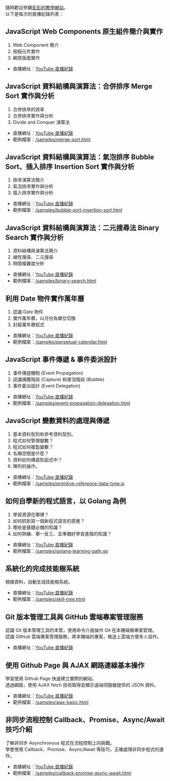 隨時歡迎參觀[彭彭的教學網站](https://training.pada-x.com/)。  
以下是每次的直播紀錄列表：

## JavaScript Web Components 原生組件簡介與實作

1. Web Component 簡介
2. 按鈕元件實作
3. 網頁版面實作

- 直播網址：[YouTube 直播紀錄](https://www.youtube.com/watch?v=Ne1sZZFNfoc)

## JavaScript 資料結構與演算法：合併排序 Merge Sort 實作與分析

1. 合併排序的效率
2. 合併排序實作與分析
3. Divide and Conquer 演算法

- 直播網址：[YouTube 直播紀錄](https://www.youtube.com/watch?v=gxu6CaF_3QE)
- 範例檔案：[/samples/merge-sort.html](https://github.com/cwpeng/live-records-samples/blob/master/samples/merge-sort.html)

## JavaScript 資料結構與演算法：氣泡排序 Bubble Sort、插入排序 Insertion Sort 實作與分析

1. 排序演算法簡介
2. 氣泡排序實作與分析
3. 插入排序實作與分析

- 直播網址：[YouTube 直播紀錄](https://www.youtube.com/watch?v=i-0wxW5Aun4)
- 範例檔案：[/samples/bubble-sort-insertion-sort.html](https://github.com/cwpeng/live-records-samples/blob/master/samples/bubble-sort-insertion-sort.html)

## JavaScript 資料結構與演算法：二元搜尋法 Binary Search 實作與分析

1. 資料結構與演算法簡介
2. 線性搜尋、二元搜尋
3. 時間複雜度分析

- 直播網址：[YouTube 直播紀錄](https://www.youtube.com/watch?v=6pK7E8abp6g)
- 範例檔案：[/samples/binary-search.html](https://github.com/cwpeng/live-records-samples/blob/master/samples/binary-search.html)

## 利用 Date 物件實作萬年曆

1. 認識 Date 物件
2. 實作萬年曆，以月份為單位切換
3. 封裝萬年曆程式

- 直播網址：[YouTube 直播紀錄](https://www.youtube.com/watch?v=Q2x84RdNVUY)
- 範例檔案：[/samples/perpetual-calendar.html](https://github.com/cwpeng/live-records-samples/blob/master/samples/perpetual-calendar.html)

## JavaScript 事件傳遞 & 事件委派設計

1. 事件傳遞機制 (Event Propagation)
2. 認識捕獲階段 (Capture) 和冒泡階段 (Bubble)
3. 事件委派設計 (Event Delegation)

- 直播網址：[YouTube 直播紀錄](https://www.youtube.com/watch?v=3cTdztTmtL0)
- 範例檔案：[/samples/event-propagation-delegation.html](https://github.com/cwpeng/live-records-samples/blob/master/samples/event-propagation-delegation.html)

## JavaScript 變數資料的處理與傳遞

1. 基本資料型別和參考資料型別。
2. 程式如何管理變數？
3. 程式如何複製變數？
4. 名稱空間是什麼？
5. 資料如何傳遞到函式中？
6. 陣列的操作。

- 直播網址：[YouTube 直播紀錄](https://www.youtube.com/watch?v=43VI2zWSpd0)
- 範例檔案：[/samples/primitive-reference-data-type.js](https://github.com/cwpeng/live-records-samples/blob/master/samples/primitive-reference-data-type.js)

## 如何自學新的程式語言，以 Golang 為例

1. 學習資源在哪裡？
2. 如何抓到寫一個新程式語言的感覺？
3. 哪些是基礎必備的知識？
4. 如何熟練、舉一反三、並準備好學習進階的知識？

- 直播網址：[YouTube 直播紀錄](https://www.youtube.com/watch?v=jZhcpzhjix8)
- 範例檔案：[/samples/golang-learning-path.go](https://github.com/cwpeng/live-records-samples/blob/master/samples/golang-learning-path.go)

## 系統化的完成技能樹系統

根據資料，自動生成技能樹系統。

- 直播網址：[YouTube 直播紀錄](https://www.youtube.com/watch?v=tAKoBulUArg)
- 範例檔案：[/samples/skill-tree.html](https://github.com/cwpeng/live-records-samples/blob/master/samples/skill-tree.html)

## Git 版本管理工具與 GitHub 雲端專案管理服務

認識 Git 版本管理工具的本質，使用命令介面操作 Git 在本機端做專案管理。  
認識 GitHub 雲端專案管理服務，將本機端的專案，推送上雲端方便多人協作。

- 直播網址：[YouTube 直播紀錄](https://www.youtube.com/watch?v=NugoF40e6Dk)

## 使用 Github Page 與 AJAX 網路連線基本操作

學習使用 Github Page 快速建立實際的網站。  
透過網路，使用 AJAX fetch 技術取得並顯示遠端伺服器提供的 JSON 資料。

- 直播網址：[YouTube 直播紀錄](https://www.youtube.com/watch?v=ZNBwugL-u1o)
- 範例檔案：[/samples/ajax-basic.html](https://github.com/cwpeng/live-records-samples/blob/master/samples/ajax-basic.html)

## 非同步流程控制 Callback、Promise、Async/Await 技巧介紹

了解非同步 Asynchronous 程式在流程控制上的挑戰。  
學會使用 Callback、Promise、Async/Await 等技巧，正確處理非同步程式的運作。

- 直播網址：[YouTube 直播紀錄](https://www.youtube.com/watch?v=NOprCnnjHm0)
- 範例檔案：[/samples/callback-promise-async-await.html](https://github.com/cwpeng/live-records-samples/blob/master/samples/callback-promise-async-await.html)
